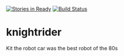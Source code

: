 [![Stories in Ready](https://badge.waffle.io/wizarddevelopment/knightrider.png?label=ready&v=2)](https://waffle.io/wizarddevelopment/knightrider) [![Build Status](https://travis-ci.org/wizarddevelopment/knightrider.png)](https://travis-ci.org/wizarddevelopment/knightrider)

knightrider
===========

Kit the robot car was the best robot of the 80s
